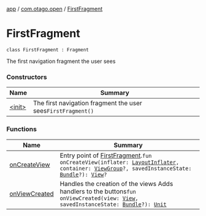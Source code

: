 [app](../../index.md) / [com.otago.open](../index.md) / [FirstFragment](./index.md)

# FirstFragment

`class FirstFragment : Fragment`

The first navigation fragment the user sees

### Constructors

| Name | Summary |
|---|---|
| [&lt;init&gt;](-init-.md) | The first navigation fragment the user sees`FirstFragment()` |

### Functions

| Name | Summary |
|---|---|
| [onCreateView](on-create-view.md) | Entry point of [FirstFragment](./index.md).`fun onCreateView(inflater: `[`LayoutInflater`](https://developer.android.com/reference/android/view/LayoutInflater.html)`, container: `[`ViewGroup`](https://developer.android.com/reference/android/view/ViewGroup.html)`?, savedInstanceState: `[`Bundle`](https://developer.android.com/reference/android/os/Bundle.html)`?): `[`View`](https://developer.android.com/reference/android/view/View.html)`?` |
| [onViewCreated](on-view-created.md) | Handles the creation of the views Adds handlers to the buttons`fun onViewCreated(view: `[`View`](https://developer.android.com/reference/android/view/View.html)`, savedInstanceState: `[`Bundle`](https://developer.android.com/reference/android/os/Bundle.html)`?): `[`Unit`](https://kotlinlang.org/api/latest/jvm/stdlib/kotlin/-unit/index.html) |
